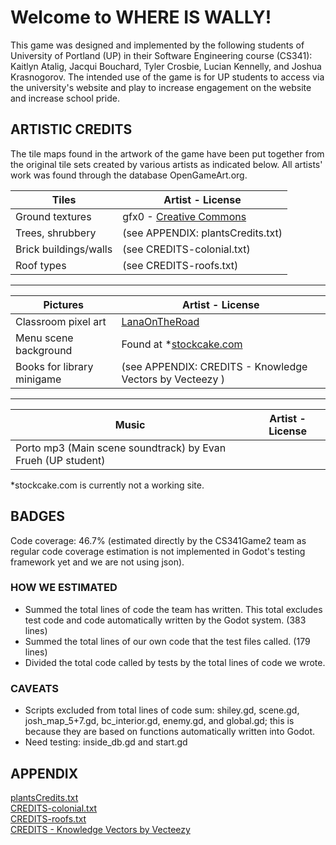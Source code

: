 # Welcome to WHERE IS WALLY!
This game was designed and implemented by the following students of University of Portland (UP) in their Software Engineering course (CS341): Kaitlyn Atalig, Jacqui Bouchard, Tyler Crosbie, Lucian Kennelly, and Joshua Krasnogorov. The intended use of the game is for UP students to access via the university's website and play to increase engagement on the website and increase school pride.

## ARTISTIC CREDITS

The tile maps found in the artwork of the game have been put together from the original tile sets created by various artists as indicated below. All artists' work was found through the database OpenGameArt.org.

|          Tiles        |         Artist - License           |
|-----------------------|------------------------------------|
| Ground textures       | gfx0 - [Creative Commons](https://creativecommons.org/licenses/by/4.0/)            |
| Trees, shrubbery      | (see APPENDIX: plantsCredits.txt) |
| Brick buildings/walls | (see CREDITS-colonial.txt)         |
| Roof types            | (see CREDITS-roofs.txt)            |
--------------------------------------------------------------

|    Pictures   |         Artist - License    |
|---------------|-----------------------------|
| Classroom pixel art | [LanaOnTheRoad](https://www.deviantart.com/lanaontheroad/art/Pixel-Art-Classroom-B-2-807285585) |
| Menu scene background | Found at *[stockcake.com](https://www.google.com/url?) |
| Books for library minigame | (see APPENDIX: CREDITS - Knowledge Vectors by Vecteezy ) |
-----------------------------------------------------------------------------------------
|         Music        |         Artist - License           |
|-----------------------|------------------------------------|
| Porto mp3 (Main scene soundtrack) by Evan Frueh (UP student)|

*stockcake.com is currently not a working site.

## BADGES
Code coverage: 46.7% (estimated directly by the CS341Game2 team as regular code coverage estimation is not implemented in Godot's testing framework yet and we are not using json).

### HOW WE ESTIMATED
- Summed the total lines of code the team has written. This total excludes test code and code automatically written by the Godot system. (383 lines)
- Summed the total lines of our own code that the test files called. (179 lines)
- Divided the total code called by tests by the total lines of code we wrote.

### CAVEATS
- Scripts excluded from total lines of code sum: shiley.gd, scene.gd, josh_map_5+7.gd, bc_interior.gd, enemy.gd, and global.gd; this is because they are based on functions automatically written into Godot.
- Need testing: inside_db.gd and start.gd

## APPENDIX
[plantsCredits.txt](https://github.com/user-attachments/files/18759349/plantsCredits.txt) \
[CREDITS-colonial.txt](https://github.com/user-attachments/files/18759367/CREDITS-colonial.txt) \
[CREDITS-roofs.txt](https://github.com/user-attachments/files/18759389/CREDITS-roofs.txt) \
[CREDITS - Knowledge Vectors by Vecteezy](https://www.vecteezy.com/free-vector/knowledge)
